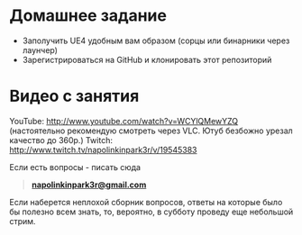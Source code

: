 # Домашнее задание

* Заполучить UE4 удобным вам образом (сорцы или бинарники через лаунчер)
* Зарегистрироваться на GitHub и клонировать этот репозиторий

# Видео с занятия
YouTube: http://www.youtube.com/watch?v=WCYlQMewYZQ (настоятельно рекомендую смотреть через VLC. Ютуб безбожно урезал качество до 360p.)
Twitch: http://www.twitch.tv/napolinkinpark3r/v/19545383

Если есть вопросы - писать сюда
> **napolinkinpark3r@gmail.com** 

Если наберется неплохой сборник вопросов, ответы на которые было бы полезно всем знать, то, вероятно, в субботу проведу еще небольшой стрим.